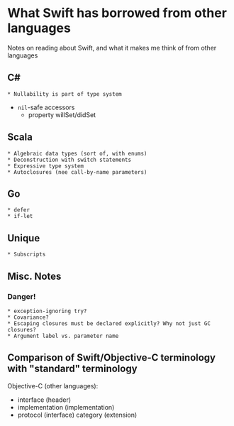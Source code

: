 # What Swift has borrowed from other languages

Notes on reading about Swift, and what it makes me think of from other languages

## C#

	* Nullability is part of type system
  * `nil`-safe accessors
	* property willSet/didSet
  
## Scala
	* Algebraic data types (sort of, with enums)
	* Deconstruction with switch statements
	* Expressive type system
	* Autoclosures (nee call-by-name parameters)

## Go
	* defer
	* if-let

## Unique
	* Subscripts

## Misc. Notes

### Danger!
	* exception-ignoring try?
	* Covariance?
	* Escaping closures must be declared explicitly? Why not just GC closures?
	* Argument label vs. parameter name

## Comparison of Swift/Objective-C terminology with "standard" terminology

Objective-C (other languages):

 * interface (header)
 * implementation (implementation)
 * protocol (interface)
category (extension)
